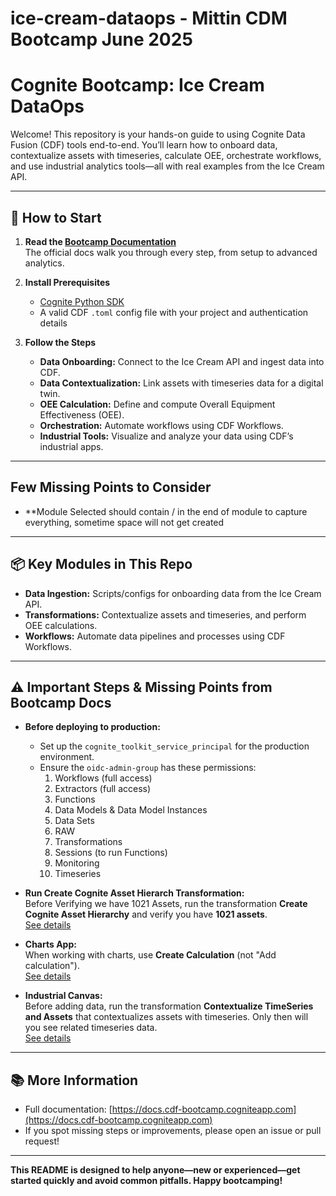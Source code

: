# ice-cream-dataops - Mittin CDM Bootcamp June 2025


# Cognite Bootcamp: Ice Cream DataOps

Welcome! This repository is your hands-on guide to using Cognite Data Fusion (CDF) tools end-to-end. You’ll learn how to onboard data, contextualize assets with timeseries, calculate OEE, orchestrate workflows, and use industrial analytics tools—all with real examples from the Ice Cream API.

---

## 🚀 How to Start

1. **Read the [Bootcamp Documentation](https://docs.cdf-bootcamp.cogniteapp.com)**  
   The official docs walk you through every step, from setup to advanced analytics.

2. **Install Prerequisites**
   - [Cognite Python SDK](https://cognite-sdk-python.readthedocs-hosted.com/en/latest/)
   - A valid CDF `.toml` config file with your project and authentication details

3. **Follow the Steps**
   - **Data Onboarding:** Connect to the Ice Cream API and ingest data into CDF.
   - **Data Contextualization:** Link assets with timeseries data for a digital twin.
   - **OEE Calculation:** Define and compute Overall Equipment Effectiveness (OEE).
   - **Orchestration:** Automate workflows using CDF Workflows.
   - **Industrial Tools:** Visualize and analyze your data using CDF’s industrial apps.

---
## Few Missing Points to Consider 
- **Module Selected should contain / in the end of module to capture everything, sometime space will not get created 
---

## 📦 Key Modules in This Repo

- **Data Ingestion:** Scripts/configs for onboarding data from the Ice Cream API.
- **Transformations:** Contextualize assets and timeseries, and perform OEE calculations.
- **Workflows:** Automate data pipelines and processes using CDF Workflows.

---

## ⚠️ Important Steps & Missing Points from Bootcamp Docs

- **Before deploying to production:**
  - Set up the `cognite_toolkit_service_principal` for the production environment.
  - Ensure the `oidc-admin-group` has these permissions:
    1. Workflows (full access)
    2. Extractors (full access)
    3. Functions
    4. Data Models & Data Model Instances
    5. Data Sets
    6. RAW
    7. Transformations
    8. Sessions (to run Functions)
    9. Monitoring
    10. Timeseries

- **Run Create Cognite Asset Hierarch Transformation:**  
  Before Verifying we have 1021 Assets, run the transformation **Create Cognite Asset Hierarchy** and verify you have **1021 assets**.  
  [See details](https://docs.cdf-bootcamp.cogniteapp.com/content/data_modeling/gitHub_prod/#verify-in-the-ui)

- **Charts App:**  
  When working with charts, use **Create Calculation** (not "Add calculation").  
  [See details](https://docs.cdf-bootcamp.cogniteapp.com/content/industrial_tools/visualize_and_validate_data_in_charts/#exercise)

- **Industrial Canvas:**  
  Before adding data, run the transformation **Contextualize TimeSeries and Assets** that contextualizes assets with timeseries. Only then will you see related timeseries data.  
  [See details](https://docs.cdf-bootcamp.cogniteapp.com/content/industrial_tools/industrial_canvas/#create-an-industrial-canvas)

---

## 📚 More Information

- Full documentation: [https://docs.cdf-bootcamp.cogniteapp.com](https://docs.cdf-bootcamp.cogniteapp.com)
- If you spot missing steps or improvements, please open an issue or pull request!

---

**This README is designed to help anyone—new or experienced—get started quickly and avoid common pitfalls. Happy bootcamping!**
